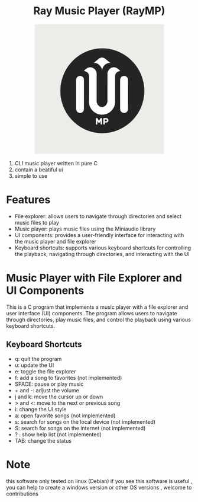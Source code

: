 <center>
<h1>Ray Music Player (RayMP)</h1>
</center>

<p align="center">
  <img src="./assets/logo.jpg" width="350" height="350"/>
</p>

1. CLI music player written in pure C
2. contain a beatiful ui 
3. simple to use

# Features

<ul> 
  <li>File explorer: allows users to navigate through directories and select music files to play
  </li> 
  <li>Music player: plays music files using the Miniaudio library
  </li> 
  <li>UI components: provides a user-friendly interface for interacting with the music player and file explorer
  </li> 
  <li>Keyboard shortcuts: supports various keyboard shortcuts for controlling the playback, navigating through directories, and interacting with the UI
  </li> 
</ul> 

<h1>Music Player with File Explorer and UI Components</h1>
<p>This is a C program that implements a music player with a file explorer and user interface (UI) components. The program allows users to navigate through directories, play music files, and control the playback using various keyboard shortcuts.
</p> 
<h2>Keyboard Shortcuts</h2> 
<ul> 
  <li>q: quit the program</li> 
  <li>u: update the UI</li> 
  <li>e: toggle the file explorer</li> 
  <li>f: add a song to favorites (not implemented)</li>
  <li>SPACE: pause or play music</li> 
  <li>+ and -: adjust the volume</li> 
  <li>j and k: move the cursor up or down</li> 
  <li>&gt; and &lt;: move to the next or previous song</li>
  <li>i: change the UI style</li> 
  <li>a: open favorite songs (not implemented)</li> 
  <li>s: search for songs on the local device (not implemented)</li> 
  <li>S: search for songs on the internet (not implemented)
  </li> 
  <li>? : show help list (not implemented)</li> 
  <li>TAB: change the status</li> 
</ul> 

# Note 
<p>this software only tested on linux (Debian) if you see this software is useful , you can help to create a windows version or other OS versions , welcome to contributions 
</p>
